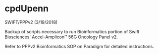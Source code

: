# cpdUpenn
SWIFT/PPPv2 (3/19/2018)

Backup of scripts necessary to run Bioinformatics portion of Swift Biosciences' Accel-Amplicon™ 56G Oncology Panel v2.

Refer to PPPv2 Bioinformatics SOP on Paradigm for detailed instructions.
